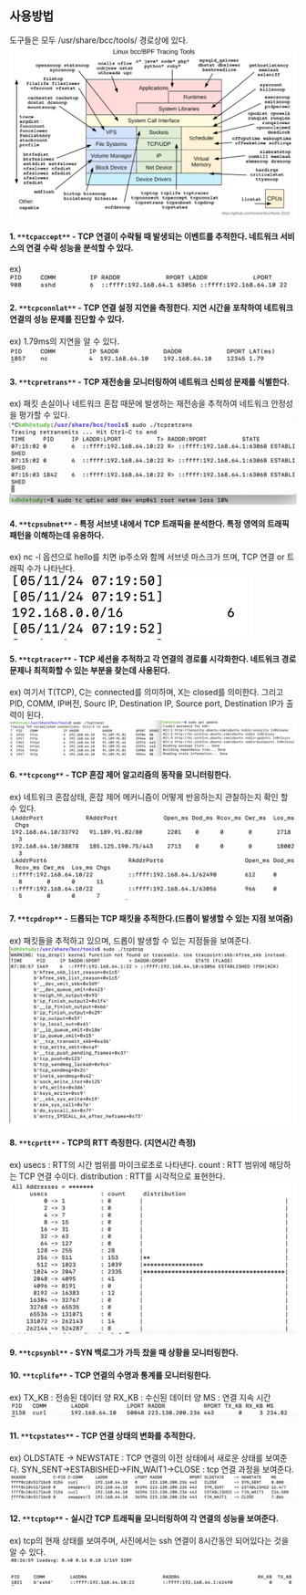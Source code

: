 
## 사용방법
도구들은 모두 /usr/share/bcc/tools/ 경로상에 있다.
![](img/bcc_tracing_tool.png)

#### 1. `**tcpaccept**` - TCP 연결이 수락될 때 발생되는 이벤트를 추적한다. 네트워크 서비스의 연결 수락 성능을 분석할 수 있다.
   ex)![](img/tcpaccept.png)

#### 2. `**tcpconnlat**` - TCP 연결 설정 지연을 측정한다. 지연 시간을 포착하여 네트워크 연결의 성능 문제를 진단할 수 있다.
   ex) 1.79ms의 지연을 알 수 있다.![](img/tcpconnlat.png)
   
#### 3. `**tcpretrans**` - TCP 재전송을 모니터링하여 네트워크 신뢰성 문제를 식별한다. 
   ex) 패킷 손실이나 네트워크 혼잡 때문에 발생하는 재전송을 추적하여 네트워크 안정성을 평가할 수 있다.
   ![](img/tcpretrans.png)
#### 4. `**tcpsubnet**` - 특정 서브넷 내에서 TCP 트래픽을 분석한다. 특정 영역의 트래픽 패턴을 이해하는데 유용하다.
   ex) nc -l 옵션으로 hello를 치면 ip주소와 함께 서브넷 마스크가 뜨며, TCP 연결 or 트래픽 수가 나타난다.
   ![](img/tcpsubnet.png)
     
#### 5. `**tcptracer**` - TCP 세션을 추적하고 각 연결의 경로를 시각화한다. 네트워크 경로 문제나 최적화할 수 있는 부분을 찾는데 사용된다.
   ex) 여기서 T(TCP), C는 connected를 의미하며, X는 closed를 의미한다.
   그리고 PID, COMM, IP버전, Sourc IP, Destination IP, Source port, Destination IP가 출력이 된다.
  ![](img/tcptracer.png)
   
#### 6. `**tcpcong**` - TCP 혼잡 제어 알고리즘의 동작을 모니터링한다. 
   ex) 네트워크 혼잡상태, 혼잡 제어 메커니즘이 어떻게 반응하는지 관찰하는지 확인 할 수 있다.![](img/tcpcong.png)
#### 7. `**tcpdrop**` - 드롭되는 TCP 패킷을 추적한다.(드롭이 발생할 수 있는 지점 보여줌)
   ex) 패킷들을 추적하고 있으며, 드롭이 발생할 수 있는 지점들을 보여준다.![](img/tcpdrop.png)
#### 8. `**tcprtt**` - TCP의 RTT 측정한다. (지연시간 측정)
   ex) usecs : RTT의 시간 범위를 마이크로초로 나타낸다.
   count : RTT 범위에 해당하는 TCP 연결 수이다.
   distribution : RTT를 시각적으로 표현한다.
   ![](img/tcprtt.png)
#### 9. `**tcpsynbl**` - SYN 백로그가 가득 찼을 때 상황을 모니터링한다.
#### 10. `**tcplife**` - TCP 연결의 수명과 통계를 모니터링한다.
ex) TX_KB : 전송된 데이터 양
	RX_KB : 수신된 데이터 양
    MS : 연결 지속 시간
![](img/tcplife.png)
#### 11. `**tcpstates**` - TCP 연결 상태의 변화를 추적한다.
ex) OLDSTATE -> NEWSTATE : TCP 연결의 이전 상태에서 새로운 상태를 보여준다.
    SYN_SENT->ESTABISHED->FIN_WAIT1->CLOSE : tcp 연결 과정을 보여준다.
    ![](img/tcpstates.png)
#### 12. `**tcptop**` - 실시간 TCP 트래픽을 모니터링하여 각 연결의 성능을 보여준다. 
ex) tcp의 현재 상태를 보여주며, 사진에서는 ssh 연결이 8시간동안 되어있다는 것을 알 수 있다.![](img/tcptop.png)
